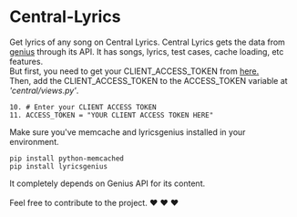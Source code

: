 # Central-Lyrics
Get lyrics of any song on Central Lyrics.
Central Lyrics gets the data from <a href="https://genius.com/">genius</a> through its API.
It has songs, lyrics, test cases, cache loading, etc features.<br />
But first, you need to get your CLIENT_ACCESS_TOKEN from <a href="https://genius.com/api-clients">here.</a><br />
Then, add the CLIENT_ACCESS_TOKEN to the ACCESS_TOKEN variable at <i>'central/views.py'</i>.
```
10. # Enter your CLIENT ACCESS TOKEN
11. ACCESS_TOKEN = "YOUR CLIENT ACCESS TOKEN HERE"
```
Make sure you've memcache and lyricsgenius installed in your environment.
```
pip install python-memcached
pip install lyricsgenius
```
It completely depends on Genius API for its content. <br /><br />
Feel free to contribute to the project.
&hearts; &hearts; &hearts;
